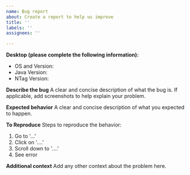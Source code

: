 ```yaml
---
name: Bug report
about: Create a report to help us improve
title: ''
labels: ''
assignees: ''

---
```


**Desktop (please complete the following information):**
- OS and Version: 
- Java Version:
- NTag Version:

**Describe the bug**
A clear and concise description of what the bug is.
If applicable, add screenshots to help explain your problem.

**Expected behavior**
A clear and concise description of what you expected to happen.

**To Reproduce**
Steps to reproduce the behavior:
1. Go to '...'
2. Click on '....'
3. Scroll down to '....'
4. See error

**Additional context**
Add any other context about the problem here.
